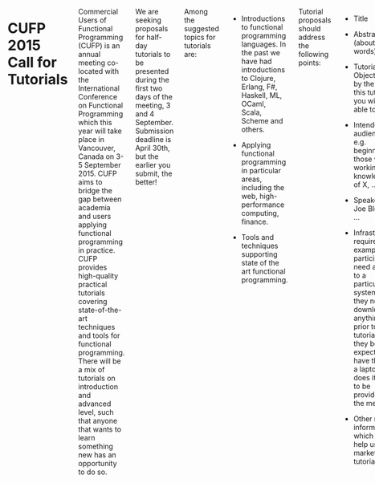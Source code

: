 <div class="row" media:type="text/omd">
<div class="small-12 columns" media:type="text/omd">

# CUFP 2015 Call for Tutorials

Commercial Users of Functional Programming (CUFP) is an annual meeting
co-located with the International Conference on Functional Programming
which this year will take place in Vancouver, Canada on 3-5 September 2015.
CUFP aims to bridge the gap between academia and users applying
functional programming in practice. CUFP provides high-quality
practical tutorials covering state-of-the-art techniques and tools for
functional programming. There will be a mix of tutorials on
introduction and advanced level, such that anyone that wants to learn
something new has an opportunity to do so.

We are seeking proposals for half-day tutorials to be presented during
the first two days of the meeting, 3 and 4 September. Submission
deadline is April 30th, but the earlier you submit, the better!

Among the suggested topics for tutorials are:

* Introductions to functional programming languages. In the past we
  have had introductions to Clojure, Erlang, F#, Haskell, ML, OCaml,
  Scala, Scheme and others.

* Applying functional programming in particular areas, including the
  web, high-performance computing, finance.

* Tools and techniques supporting state of the art functional
  programming.

Tutorial proposals should address the following points:

* Title

* Abstract (about 100 words)

* Tutorial Objectives: by the end of this tutorial you will be able to …

* Intended audience: e.g. beginners, those with a working knowledge of X, …

* Speaker Bio: Joe Bloggs is ...

* Infrastructure required: For example, will participants need access
  to a particular system? Do they need to download anything prior to
  the tutorial? Can they be expected to have this on a laptop, or does
  it need to be provided by the meeting?

* Other minor information which will help us market your tutorial.

and should be submitted using the following [talk submission
form](https://easychair.org/conferences/?conf=cufp2015).

If you have any questions, email Thomas Arts: thomas dot arts at
quviq dot com or Román González: romanandreg at gmail dot com

The 2015 conference is in Vancouver, Canada from September
3rd-5th. Once again, it is co-located with [ICFP
2015](http://icfpconference.org/icfp2015/).

CUFP tweets [@cufpconference](https://twitter.com/cufpconference).


</div>
</div>
